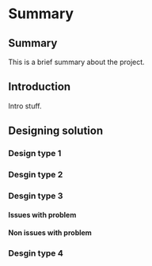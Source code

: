 # Summary

## Summary

This is a brief summary about the project.


<div id="docMenuArea"> </div>

## Introduction
Intro stuff.

## Designing solution
### Design type 1
### Desgin type 2
### Desgin type 3
#### Issues with problem
#### Non issues with problem
### Desgin type 4